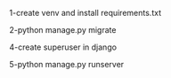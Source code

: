 1-create venv and install requirements.txt

2-python manage.py migrate

4-create superuser in django

5-python manage.py runserver
